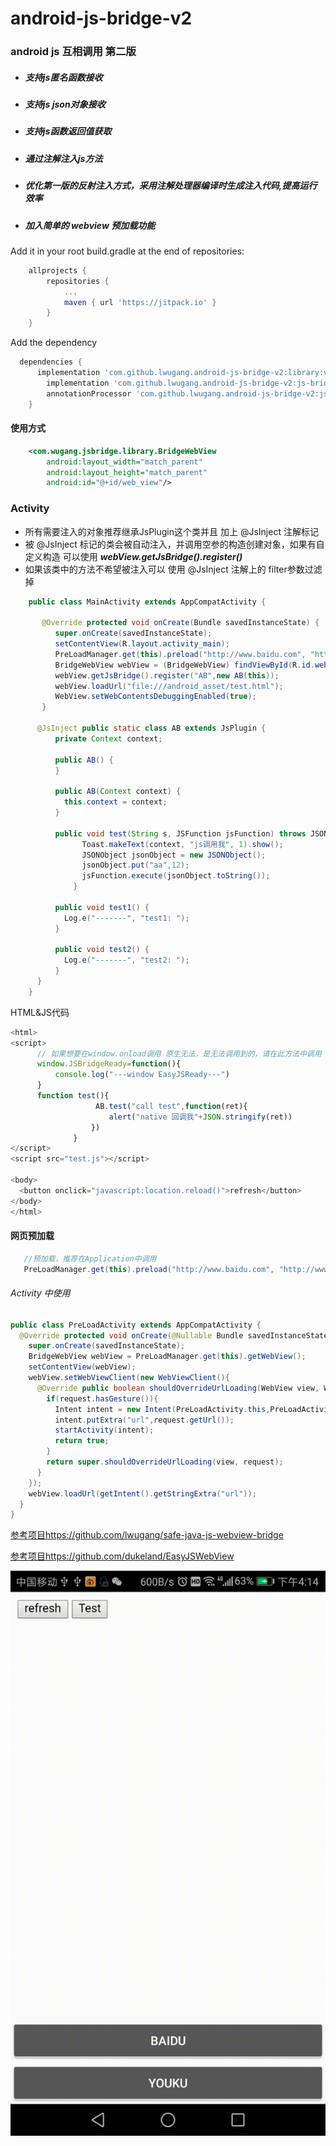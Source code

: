 # android-js-bridge-v2
### android js 互相调用 第二版
- ##### 支持js匿名函数接收
- ##### 支持js json对象接收
- ##### 支持js函数返回值获取
- ##### 通过注解注入js方法
- ##### 优化第一版的反射注入方式，采用注解处理器编译时生成注入代码,提高运行效率
- ##### 加入简单的 webview 预加载功能

Add it in your root build.gradle at the end of repositories:
~~~gradle
	allprojects {
		repositories {
			...
			maven { url 'https://jitpack.io' }
		}
	}
~~~

Add the dependency
~~~gradle
  dependencies {
      implementation 'com.github.lwugang.android-js-bridge-v2:library:v2.0'
	    implementation 'com.github.lwugang.android-js-bridge-v2:js-bridge-anno:v2.0'
	    annotationProcessor 'com.github.lwugang.android-js-bridge-v2:js-bridge-compiler:v2.0'
	}

~~~

#### 使用方式
~~~xml
	<com.wugang.jsbridge.library.BridgeWebView
        android:layout_width="match_parent"
        android:layout_height="match_parent"
        android:id="@+id/web_view"/>
~~~
### Activity
-  所有需要注入的对象推荐继承JsPlugin这个类并且 加上 @JsInject 注解标记
- 被 @JsInject 标记的类会被自动注入，并调用空参的构造创建对象，如果有自定义构造 可以使用 ***webView.getJsBridge().register()***
- 如果该类中的方法不希望被注入可以 使用 @JsInject 注解上的 filter参数过滤掉
~~~java
    public class MainActivity extends AppCompatActivity {

       @Override protected void onCreate(Bundle savedInstanceState) {
          super.onCreate(savedInstanceState);
          setContentView(R.layout.activity_main);
          PreLoadManager.get(this).preload("http://www.baidu.com", "http://www.youku.com");
          BridgeWebView webView = (BridgeWebView) findViewById(R.id.web_view);
          webView.getJsBridge().register("AB",new AB(this));
          webView.loadUrl("file:///android_asset/test.html");
          WebView.setWebContentsDebuggingEnabled(true);
       }

      @JsInject public static class AB extends JsPlugin {
          private Context context;

          public AB() {
          }

          public AB(Context context) {
            this.context = context;
          }

          public void test(String s, JSFunction jsFunction) throws JSONException {
                Toast.makeText(context, "js调用我", 1).show();
                JSONObject jsonObject = new JSONObject();
                jsonObject.put("aa",12);
                jsFunction.execute(jsonObject.toString());
              }

          public void test1() {
            Log.e("-------", "test1: ");
          }

          public void test2() {
            Log.e("-------", "test2: ");
          }
      }
    }
~~~
HTML&JS代码
~~~js
<html>
<script>
      // 如果想要在window.onload调用 原生无法，是无法调用到的，请在此方法中调用
      window.JSBridgeReady=function(){
          console.log("---window EasyJSReady---")
      }
      function test(){
                   AB.test("call test",function(ret){
                      alert("native 回调我"+JSON.stringify(ret))
                  })
              }
</script>
<script src="test.js"></script>

<body>
  <button onclick="javascript:location.reload()">refresh</button>
</body>
</html>
~~~
#### 网页预加载
~~~java
   //预加载，推荐在Application中调用
   PreLoadManager.get(this).preload("http://www.baidu.com", "http://www.youku.com");
~~~
###### Activity 中使用
~~~java
public class PreLoadActivity extends AppCompatActivity {
  @Override protected void onCreate(@Nullable Bundle savedInstanceState) {
    super.onCreate(savedInstanceState);
    BridgeWebView webView = PreLoadManager.get(this).getWebView();
    setContentView(webView);
    webView.setWebViewClient(new WebViewClient(){
      @Override public boolean shouldOverrideUrlLoading(WebView view, WebResourceRequest request) {
        if(request.hasGesture()){
          Intent intent = new Intent(PreLoadActivity.this,PreLoadActivity.class);
          intent.putExtra("url",request.getUrl());
          startActivity(intent);
          return true;
        }
        return super.shouldOverrideUrlLoading(view, request);
      }
    });
    webView.loadUrl(getIntent().getStringExtra("url"));
  }
}
~~~

[参考项目https://github.com/lwugang/safe-java-js-webview-bridge](https://github.com/lwugang/safe-java-js-webview-bridge)

[参考项目https://github.com/dukeland/EasyJSWebView](https://github.com/dukeland/EasyJSWebView)

![](https://github.com/lwugang/android-js-bridge-v2/blob/master/android-js-bridge-v2p.gif)

